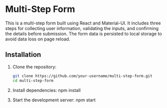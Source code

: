 # Multi-Step Form

This is a multi-step form built using React and Material-UI. It includes three steps for collecting user information, validating the inputs, and confirming the details before submission. The form data is persisted to local storage to avoid data loss on page reload.

## Installation

1. Clone the repository:
   ```bash
   git clone https://github.com/your-username/multi-step-form.git
   cd multi-step-form

2. Install dependencies:
npm install

3. Start the development server:
npm start
